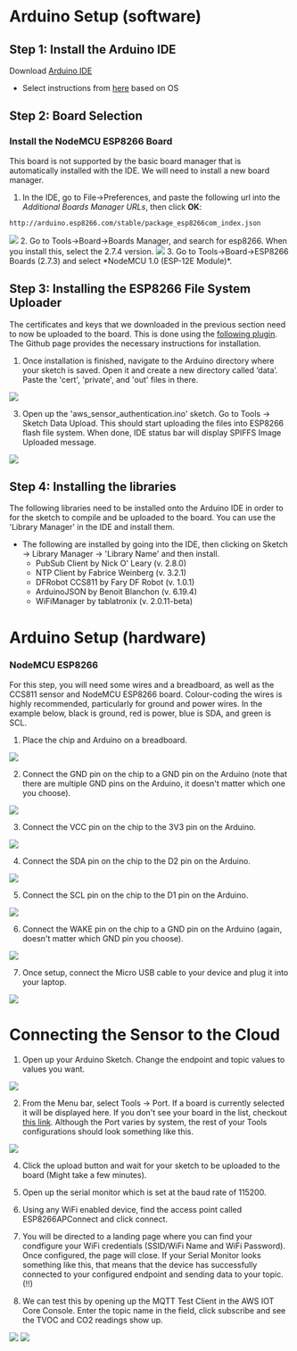 # Arduino Setup (software)

## Step 1: Install the Arduino IDE
Download [Arduino IDE](https://www.arduino.cc/en/software)
* Select instructions from [here](https://www.arduino.cc/en/Guide) based on OS

## Step 2: Board Selection
### Install the NodeMCU ESP8266 Board
This board is not supported by the basic board manager that is automatically installed with the IDE.  We will need to install a new board manager.
1. In the IDE, go to File->Preferences, and paste the following url into the *Additional Boards Manager URLs*, then click **OK**:
```
http://arduino.esp8266.com/stable/package_esp8266com_index.json
```
<img src="../images/preferences.png">
2. Go to Tools->Board->Boards Manager, and search for esp8266.  When you install this, select the 2.7.4 version.
<img src="../images/board_manager_esp8266.png">
3. Go to Tools->Board->ESP8266 Boards (2.7.3) and select *NodeMCU 1.0 (ESP-12E Module)*.

## Step 3: Installing the ESP8266 File System Uploader
The certificates and keys that we downloaded in the previous section need to now be uploaded to the board. This is done using the [following plugin](https://github.com/esp8266/arduino-esp8266fs-plugin). The Github page provides the necessary instructions for installation.

1. Once installation is finished, navigate to the Arduino directory where your sketch is saved. Open it and create a new directory called ‘data’. Paste the 'cert', 'private', and 'out' files in there. 
<img src="../images/filesystem_data_setup.png">

3. Open up the 'aws_sensor_authentication.ino' sketch. Go to Tools -> Sketch Data Upload. This should start uploading the files into ESP8266 flash file system. When done, IDE status bar will display SPIFFS Image Uploaded message.
<img src="../images/sketch_upload_setup.png">


## Step 4: Installing the libraries
The following libraries need to be installed onto the Arduino IDE in order to for the sketch to compile and be uploaded to the board. You can use the 'Library Manager' in the IDE and install them. 

- The following are installed by going into the IDE, then clicking on Sketch -> Library Manager -> 'Library Name' and then install. 
  - PubSub Client by Nick O' Leary (v. 2.8.0)
  - NTP Client by Fabrice Weinberg (v. 3.2.1)
  - DFRobot CCS811 by Fary DF Robot (v. 1.0.1)
  - ArduinoJSON by Benoit Blanchon (v. 6.19.4)
  - WiFiManager by tablatronix (v. 2.0.11-beta)

# Arduino Setup (hardware)
### NodeMCU ESP8266
For this step, you will need some wires and a breadboard, as well as the CCS811 sensor and NodeMCU ESP8266 board.  Colour-coding the wires is highly recommended, particularly for ground and power wires.  In the example below, black is ground, red is power, blue is SDA, and green is SCL.

1. Place the chip and Arduino on a breadboard.
<img src="../images/CCS811_node.jpg">

2. Connect the GND pin on the chip to a GND pin on the Arduino (note that there are multiple GND pins on the Arduino, it doesn't matter which one you choose).
<img src="../images/GND_node.jpg">

3. Connect the VCC pin on the chip to the 3V3 pin on the Arduino.
<img src="../images/VCC_node.jpg">

4. Connect the SDA pin on the chip to the D2 pin on the Arduino.
<img src="../images/SDA_node.jpg">

5. Connect the SCL pin on the chip to the D1 pin on the Arduino.
<img src="../images/SCL_node.jpg">

6. Connect the WAKE pin on the chip to a GND pin on the Arduino (again, doesn't matter which GND pin you choose).
<img src="../images/WAKE_node.jpg">

7. Once setup, connect the Micro USB cable to your device and plug it into your laptop. 
<img src="../images/esp8266_usb_connection.jpg">

# Connecting the Sensor to the Cloud
1. Open up your Arduino Sketch. Change the endpoint and topic values to values you want.
<img src="../images/endpoint_topic_setup.png">

2. From the Menu bar, select Tools -> Port. If a board is currently selected it will be displayed here. If you don't see your board in the list, checkout [this link](https://support.arduino.cc/hc/en-us/articles/4412955149586-If-your-board-does-not-appear-in-the-port-menu). Although the Port varies by system, the rest of your Tools configurations should look something like this.
<img src="../images/esp8266_tools_config.png">

4. Click the upload button and wait for your sketch to be uploaded to the board (Might take a few minutes). 
5. Open up the serial monitor which is set at the baud rate of 115200.

6. Using any WiFi enabled device, find the access point called ESP8266APConnect and click connect.
7. You will be directed to a landing page where you can find your condfigure your WiFi credentials (SSID/WiFi Name and WiFi Password). Once configured, the page will close. If your Serial Monitor looks something like this, that means that the device has successfully connected to your configured endpoint and sending data to your topic.
(!!) 
8. We can test this by opening up the MQTT Test Client in the AWS IOT Core Console. Enter the topic name in the field, click subscribe and see the TVOC and CO2 readings show up. 
<img src="../images/console/mqtt_console.png">
<img src="../images/console/mqtt_test_client_console.png">

